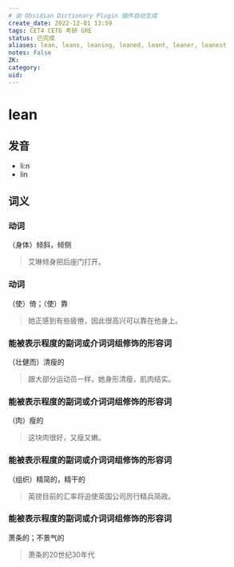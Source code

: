 ```yaml
---
# 由 Obsidian Dictionary Plugin 插件自动生成
create_date: 2022-12-01 13:59
tags: CET4 CET6 考研 GRE
status: 已完成 
aliases: lean, leans, leaning, leaned, leant, leaner, leanest
notes: False
ZK: 
category: 
uid: 
---
```


# lean

## 发音

- li:n
- lin

## 词义

### 动词

（身体）倾斜，倾侧

> 艾琳倾身把后座门打开。

### 动词

（使）倚；（使）靠

> 她正感到有些疲倦，因此很高兴可以靠在他身上。

### 能被表示程度的副词或介词词组修饰的形容词

（壮健而）清瘦的

> 跟大部分运动员一样，她身形清瘦，肌肉结实。

### 能被表示程度的副词或介词词组修饰的形容词

（肉）瘦的

> 这块肉很好，又瘦又嫩。

### 能被表示程度的副词或介词词组修饰的形容词

（组织）精简的，精干的

> 英镑目前的汇率将迫使英国公司厉行精兵简政。

### 能被表示程度的副词或介词词组修饰的形容词

萧条的；不景气的

> 萧条的20世纪30年代



